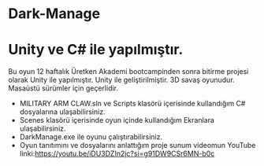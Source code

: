 # Dark-Manage
# Unity ve C# ile yapılmıştır.
Bu oyun 12 haftalık Üretken Akademi bootcampinden sonra  bitirme projesi olarak Unity ile yapılmıştır.
Unity ile geliştirilmiştir. 3D savaş oyunudur. Masaüstü sürümler için geçerlidir.
- MILITARY ARM CLAW.sln ve Scripts klasörü içerisinde kullandığım C# dosyalarına ulaşabilirsiniz.
- Scenes klasörü içerisinde oyun içinde kullandığım Ekranlara ulaşabilirsiniz.
- DarkManage.exe ile oyunu çalıştırabilirsiniz.
- Oyun tanıtımını ve dosyalarını anlattığım proje sunum videomun YouTube linki:https://youtu.be/iDU3DZIn2jc?si=g91DW9CSr6MN-b0c
